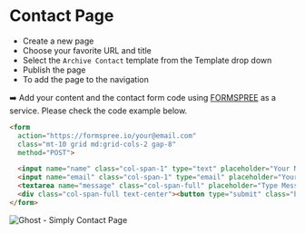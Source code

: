 # Contact Page

- Create a new page
- Choose your favorite URL and title
- Select the `Archive Contact` template from the Template drop down
- Publish the page
- To add the page to the navigation

➡️ Add your content and the contact form code using [FORMSPREE](https://formspree.io/) as a service. Please check the code example below.

```html
<form
  action="https://formspree.io/your@email.com"
  class="mt-10 grid md:grid-cols-2 gap-8"
  method="POST">

  <input name="name" class="col-span-1" type="text" placeholder="Your Name" required>
  <input name="email" class="col-span-1" type="email" placeholder="Your Email" required>
  <textarea name="message" class="col-span-full" placeholder="Type Message" required></textarea>
  <div class="col-span-full text-center"><button type="submit" class="button is-primary">Send Message</button></div>
</form>
```

![Ghost - Simply Contact Page](https://user-images.githubusercontent.com/10253167/162016633-7d328cc5-d5de-407a-bf03-57439985c024.jpg)
